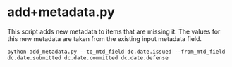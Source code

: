 # add+metadata.py

This script adds new metadata to items that are missing it. The values for this new metadata are taken from the existing input metadata field.
```
python add_metadata.py --to_mtd_field dc.date.issued --from_mtd_field dc.date.submitted dc.date.committed dc.date.defense
```
